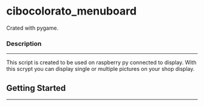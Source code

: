 # cibocolorato_menuboard

Crated with pygame.

 <h3>Description</h3>
 <hr/>
 This script is created to be used on raspberry py connected to display. With this scrypt you can display single or multiple pictures on your shop display.
 
 
 <h2>Getting Started</h2>
 <hr/>
